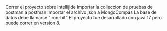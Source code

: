 Correr el proyecto sobre IntellijIde
Importar la colleccion de pruebas de postman a postman
Importar el archivo json a MongoCompas
La base de datos debe llamarse "iron-bit"
El proyecto fue desarrollado con java 17 pero puede correr en version 8.
